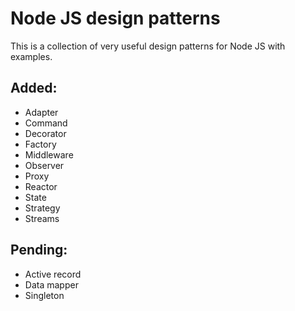 # Node JS design patterns

This is a collection of very useful design patterns for Node JS with examples.

## Added: 

* Adapter	
* Command	
* Decorator	
* Factory	
* Middleware	
* Observer	
* Proxy	
* Reactor	
* State	
* Strategy	
* Streams

## Pending:

* Active record
* Data mapper 
* Singleton
